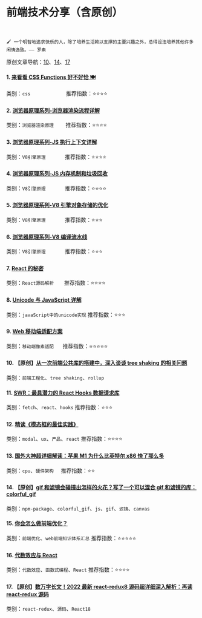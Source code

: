 # 前端技术分享（含原创）

<br />

`🖌 一个明智地追求快乐的人，除了培养生活赖以支撑的主要兴趣之外，总得设法培养其他许多闲情逸致。—— 罗素`

原创文章导航：[10](#10-【原创】从一次前端公共库的搭建中，深入谈谈-tree-shaking-的相关问题)、[14](14-【原创】gif-和滤镜会碰撞出怎样的火花？写了一个可以混合-gif-和滤镜的库：colorful_gif)、[17](17-【原创】数万字长文！最新-react-redux8-源码超详细深入解析：再读-react-redux-源码)
<br />

#### 1. [来看看 CSS Functions 好不好恰 🍽](https://www.github.com/HiWayne/share-technology/blob/main/docs/1.来看看_CSS_Functions_好不好恰_🍽.md)

类别：`css`&nbsp;&nbsp;&nbsp;&nbsp;&nbsp;&nbsp;&nbsp;&nbsp;&nbsp;&nbsp;&nbsp;&nbsp;&nbsp;&nbsp;&nbsp;&nbsp;&nbsp;&nbsp;&nbsp;&nbsp;&nbsp;&nbsp;&nbsp;&nbsp;推荐指数：⭐️⭐️⭐️⭐️
<br />

#### 2. [浏览器原理系列-浏览器渲染流程详解](https://www.github.com/HiWayne/share-technology/blob/main/docs/2.浏览器原理系列-浏览器渲染流程详解.md)

类别：`浏览器渲染原理`&nbsp;&nbsp;&nbsp;&nbsp;&nbsp;&nbsp;&nbsp;&nbsp;推荐指数：⭐️⭐️⭐️⭐️
<br />

#### 3. [浏览器原理系列-JS 执行上下文详解](https://www.github.com/HiWayne/share-technology/blob/main/docs/3.浏览器原理系列-JS_执行上下文详解.md)

类别：`V8引擎原理`&nbsp;&nbsp;&nbsp;&nbsp;&nbsp;&nbsp;&nbsp;&nbsp;&nbsp;&nbsp;&nbsp;&nbsp;&nbsp;推荐指数：⭐️⭐️⭐️⭐️
<br />

#### 4. [浏览器原理系列-JS 内存机制和垃圾回收](https://www.github.com/HiWayne/share-technology/blob/main/docs/4.浏览器原理系列-JS_内存机制和垃圾回收.md)

类别：`V8引擎原理`&nbsp;&nbsp;&nbsp;&nbsp;&nbsp;&nbsp;&nbsp;&nbsp;&nbsp;&nbsp;&nbsp;&nbsp;&nbsp;推荐指数：⭐️⭐️⭐️⭐️
<br />

#### 5. [浏览器原理系列-V8 引擎对象存储的优化](https://www.github.com/HiWayne/share-technology/blob/main/docs/5.浏览器原理系列-V8_引擎对象存储的优化.md)

类别：`V8引擎原理`&nbsp;&nbsp;&nbsp;&nbsp;&nbsp;&nbsp;&nbsp;&nbsp;&nbsp;&nbsp;&nbsp;&nbsp;&nbsp;推荐指数：⭐️⭐️⭐️
<br />

#### 6. [浏览器原理系列-V8 编译流水线](https://www.github.com/HiWayne/share-technology/blob/main/docs/6.浏览器原理系列-V8_编译流水线.md)

类别：`V8引擎原理`&nbsp;&nbsp;&nbsp;&nbsp;&nbsp;&nbsp;&nbsp;&nbsp;&nbsp;&nbsp;&nbsp;&nbsp;&nbsp;推荐指数：⭐️⭐️⭐️
<br />

#### 7. [React 的秘密](https://www.github.com/HiWayne/share-technology/blob/main/docs/7.React的秘密.md)

类别：`React源码解析`&nbsp;&nbsp;&nbsp;&nbsp;&nbsp;&nbsp;&nbsp;推荐指数：⭐️⭐️⭐️⭐️
<br />

#### 8. [Unicode 与 JavaScript 详解](https://www.github.com/HiWayne/share-technology/blob/main/docs/8.Unicode与JavaScript详解.md)

类别：`javaScript中的unicode实现`
推荐指数：⭐️⭐️⭐️
<br />

#### 9. [Web 移动端适配方案](https://www.github.com/HiWayne/share-technology/blob/main/docs/9.Web移动端适配方案.md)

类别：`移动端像素适配`&nbsp;&nbsp;&nbsp;&nbsp;&nbsp;&nbsp;推荐指数：⭐️⭐️⭐️⭐️⭐️
<br />

#### 10. 【原创】[从一次前端公共库的搭建中，深入谈谈 tree shaking 的相关问题](https://www.github.com/HiWayne/share-technology/blob/main/original/10.深入tree-shaking.md)

类别：`前端工程化`、`tree shaking`、`rollup`
<br />

#### 11. [SWR：最具潜力的 React Hooks 数据请求库](https://www.github.com/HiWayne/share-technology/blob/main/docs/11.SWR：最具潜力的React_Hooks数据请求库.md)

类别：`fetch`、`react`、`hooks`
推荐指数：⭐️⭐️⭐️
<br />

#### 12. [精读《模态框的最佳实践》](https://www.github.com/HiWayne/share-technology/blob/main/docs/12.精读《模态框的最佳实践》.md)

类别：`modal`、`ux`、`产品`、`react`
推荐指数：⭐️⭐️⭐️⭐️
<br />

#### 13. [国外大神超详细解读：苹果 M1 为什么比英特尔 x86 快了那么多](https://www.github.com/HiWayne/share-technology/blob/main/docs/13.国外大神超详细解读：苹果M1为什么比英特尔x86快了那么多.md)

类别：`cpu`、`硬件架构`&nbsp;&nbsp;&nbsp;&nbsp;&nbsp;推荐指数：⭐️⭐️
<br />

#### 14. 【原创】[gif 和滤镜会碰撞出怎样的火花？写了一个可以混合 gif 和滤镜的库：colorful_gif](https://www.github.com/HiWayne/share-technology/blob/main/original/14.混合gif和滤镜的库.md)

类别：`npm-package`、`colorful_gif`、`js`、`gif`、`滤镜`、`canvas`
<br />

#### 15. [你会怎么做前端优化？](https://www.github.com/HiWayne/share-technology/blob/main/docs/15.你会怎么做前端优化？.md)

类别：`前端优化`、`web前端知识体系汇总`
推荐指数：⭐️⭐️⭐️⭐️⭐️
<br />

#### 16. [代数效应与 React](https://www.github.com/HiWayne/share-technology/blob/main/docs/16.代数效应与React.md)

类别：`代数效应`、`函数式编程`、`React`
推荐指数：⭐️⭐️⭐️⭐️
<br />

#### 17. 【原创】[数万字长文！2022 最新 react-redux8 源码超详细深入解析：再读 react-redux 源码](https://www.github.com/HiWayne/share-technology/blob/main/original/17.再读react-redux源码.md)

类别：`react-redux`、`源码`、`React18`
<br />
